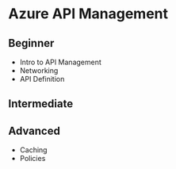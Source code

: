 # Azure API Management

## Beginner

- Intro to API Management
- Networking
- API Definition

## Intermediate

## Advanced

- Caching
- Policies
